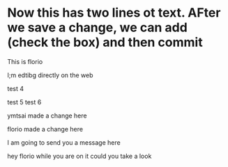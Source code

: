 

Now this has two lines ot text.  AFter we save a change, we can add (check the box) and then commit
=======
This is florio

I;m edtibg directly on the web

test 4

test 5
test 6

ymtsai made a change here

florio made a change here

I am going to send you a message here

hey florio while you are on it could you take a look
